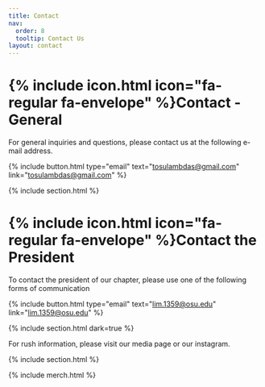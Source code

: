 ```yaml
---
title: Contact
nav:
  order: 8
  tooltip: Contact Us
layout: contact
---
```


# {% include icon.html icon="fa-regular fa-envelope" %}Contact - General

For general inquiries and questions, please contact us at the following e-mail address.

{%
  include button.html
  type="email"
  text="tosulambdas@gmail.com"
  link="tosulambdas@gmail.com"
%}

{% include section.html %}

# {% include icon.html icon="fa-regular fa-envelope" %}Contact the President

To contact the president of our chapter, please use one of the following forms of communication

{%
  include button.html
  type="email"
  text="lim.1359@osu.edu"
  link="lim.1359@osu.edu"
%}

{% include section.html dark=true %}

For rush information, please visit our media page or our instagram.

{% include section.html %}

{%
  include merch.html
%}
